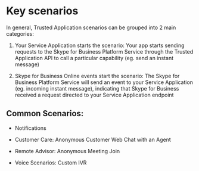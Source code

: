 # Key scenarios

In general, Trusted Application scenarios can be grouped into 2 main categories:

1. Your Service Application starts the scenario: Your app starts sending requests to the Skype for Business Platform Service through the Trusted Application API to call a particular capability (eg. send an instant message)

2. Skype for Business Online events start the scenario: The Skype for Business Platform Service will send an event to your Service Application (eg. incoming instant message), indicating that Skype for Business received a request directed to your Service Application endpoint


## Common Scenarios:

- Notifications

- Customer Care: Anonymous Customer Web Chat with an Agent

- Remote Advisor: Anonymous Meeting Join

- Voice Scenarios: Custom IVR